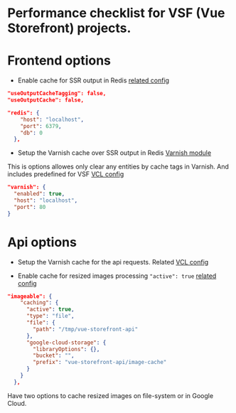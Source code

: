 # Performance checklist for VSF (Vue Storefront) projects.

# Frontend options

- Enable cache for SSR output in Redis 
[related config](https://github.com/DivanteLtd/vue-storefront/blob/master/config/default.json#L13)

```json
"useOutputCacheTagging": false,
"useOutputCache": false,
```

```json
"redis": {
    "host": "localhost",
    "port": 6379,
    "db": 0
  },
```
- Setup the Varnish cache over SSR output in Redis
[Varnish module](https://github.com/new-fantastic/vsf-cache-varnish)

This is options allowes only clear any entities by cache tags in Varnish. And includes predefined for VSF [VCL config](https://github.com/new-fantastic/vsf-cache-varnish/blob/master/docker/varnish/config.vcl)

```json
"varnish": {
  "enabled": true,
  "host": "localhost",
  "port": 80
}
```



# Api options

- Setup the Varnish cache for the api requests. Related [VCL config](https://github.com/DivanteLtd/vue-storefront-api/blob/master/docker/varnish/config.vcl)

- Enable cache for resized images processing `"active": true`
[related config](https://github.com/DivanteLtd/vue-storefront-api/blob/master/config/default.json#L333)

```json
"imageable": {
    "caching": {
      "active": true,
      "type": "file",
      "file": {
        "path": "/tmp/vue-storefront-api"
      },
      "google-cloud-storage": {
        "libraryOptions": {},
        "bucket": "",
        "prefix": "vue-storefront-api/image-cache"
      }
    }
  },
```
Have two options to cache resized images on file-system or in Google Cloud.

